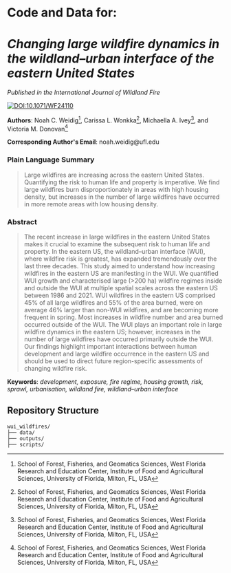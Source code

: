 # Code and Data for: 
# *Changing large wildfire dynamics in the wildland–urban interface of the eastern United States*
*Published in the International Journal of Wildland Fire*

[![DOI:10.1071/WF24110](https://img.shields.io/badge/DOI-10.1071%2FWF24110-B31B1B.svg)](https://doi.org/10.1071/WF24110)

**Authors**: Noah C. Weidig[^1], Carissa L. Wonkka[^1], Michaella A. Ivey[^1], and Victoria M. Donovan[^1]

[^1]:School of Forest, Fisheries, and Geomatics Sciences, West Florida Research and Education Center, Institute of Food and Agricultural Sciences, University of Florida, Milton, FL, USA

**Corresponding Author's Email**: noah.weidig\@ufl.edu

### Plain Language Summary
> Large wildfires are increasing across the eastern United States. Quantifying the risk to human life and property is imperative. We find large wildfires burn disproportionately in areas with high housing density, but increases in the number of large wildfires have occurred in more remote areas with low housing density.

### Abstract
> The recent increase in large wildfires in the eastern United States makes it crucial to examine the subsequent risk to human life and property. In the eastern US, the wildland–urban interface (WUI), where wildfire risk is greatest, has expanded tremendously over the last three decades. This study aimed to understand how increasing wildfires in the eastern US are manifesting in the WUI. We quantified WUI growth and characterised large (>200 ha) wildfire regimes inside and outside the WUI at multiple spatial scales across the eastern US between 1986 and 2021. WUI wildfires in the eastern US comprised 45% of all large wildfires and 55% of the area burned, were on average 46% larger than non-WUI wildfires, and are becoming more frequent in spring. Most increases in wildfire number and area burned occurred outside of the WUI. The WUI plays an important role in large wildfire dynamics in the eastern US; however, increases in the number of large wildfires have occurred primarily outside the WUI. Our findings highlight important interactions between human development and large wildfire occurrence in the eastern US and should be used to direct future region-specific assessments of changing wildfire risk.

**Keywords**: *development, exposure, fire regime, housing growth, risk, sprawl, urbanisation, wildland fire, wildland–urban interface*

## Repository Structure 
```
wui_wildfires/
├── data/
├── outputs/
├── scripts/
```
